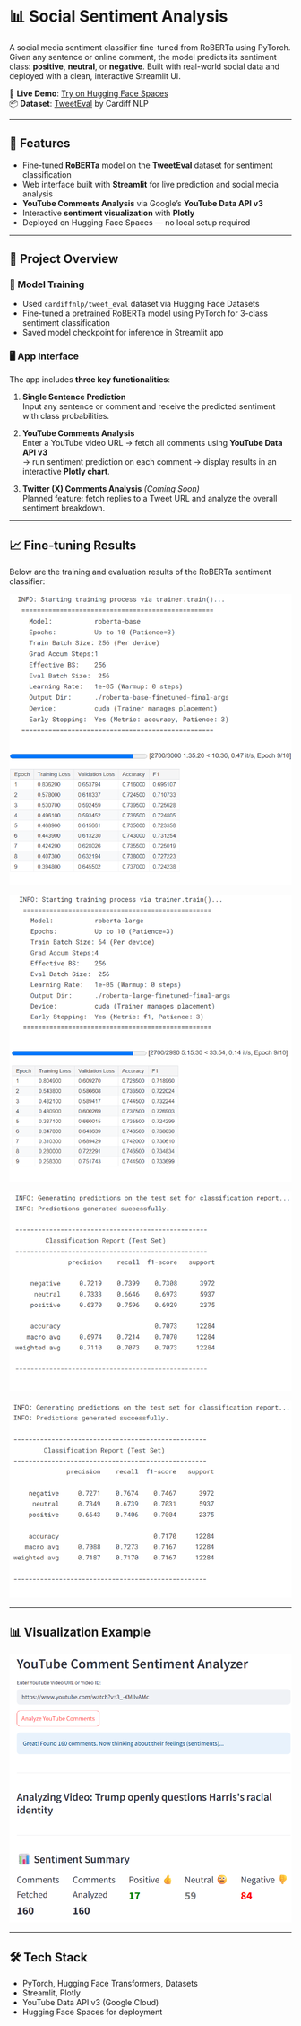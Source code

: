 # 📊 Social Sentiment Analysis

A social media sentiment classifier fine-tuned from RoBERTa using PyTorch. Given any sentence or online comment, the model predicts its sentiment class: **positive**, **neutral**, or **negative**. Built with real-world social data and deployed with a clean, interactive Streamlit UI.

🔗 **Live Demo**: [Try on Hugging Face Spaces](https://alaindelong-social-sentiment-analysis.hf.space/)  
📦 **Dataset**: [TweetEval](https://huggingface.co/datasets/cardiffnlp/tweet_eval) by Cardiff NLP

---

## 🚀 Features

- Fine-tuned **RoBERTa** model on the **TweetEval** dataset for sentiment classification
- Web interface built with **Streamlit** for live prediction and social media analysis
- **YouTube Comments Analysis** via Google’s **YouTube Data API v3**
- Interactive **sentiment visualization** with **Plotly**
- Deployed on Hugging Face Spaces — no local setup required

---

## 🧠 Project Overview

### 🔧 Model Training
- Used `cardiffnlp/tweet_eval` dataset via Hugging Face Datasets
- Fine-tuned a pretrained RoBERTa model using PyTorch for 3-class sentiment classification
- Saved model checkpoint for inference in Streamlit app

### 🖥️ App Interface

The app includes **three key functionalities**:

1. **Single Sentence Prediction**  
   Input any sentence or comment and receive the predicted sentiment with class probabilities.

2. **YouTube Comments Analysis**  
   Enter a YouTube video URL → fetch all comments using **YouTube Data API v3**  
   → run sentiment prediction on each comment → display results in an interactive **Plotly chart**.

3. **Twitter (X) Comments Analysis** *(Coming Soon)*  
   Planned feature: fetch replies to a Tweet URL and analyze the overall sentiment breakdown.

---

## 📈 Fine-tuning Results

Below are the training and evaluation results of the RoBERTa sentiment classifier:

![RoBERTa Base Train](images/roberta_base_train.png)

![RoBERTa Large Train](images/roberta_large_train.png)

![RoBERTa Base Test](images/roberta_base_test.png)

![RoBERTa Large Test](images/roberta_large_test.png)

---

## 📊 Visualization Example

![[Trump openly questions Harris's racial identity](https://youtu.be/3_-XMllvAMc?si=zh0tgLqECXtlc0Ph)](images/youtube.png)

---

## 🛠️ Tech Stack

- PyTorch, Hugging Face Transformers, Datasets
- Streamlit, Plotly
- YouTube Data API v3 (Google Cloud)
- Hugging Face Spaces for deployment